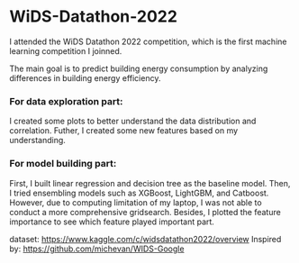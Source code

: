 # WiDS-Datathon-2022
I attended the WiDS Datathon 2022 competition, which is the first machine learning competition I joinned.

The main goal is to predict building energy consumption by analyzing differences in building energy efficiency. 

### For data exploration part:
I created some plots to better understand the data distribution and correlation. Futher, I created some new features based on my understanding.

### For model building part:
First, I built linear regression and decision tree as the baseline model.
Then, I tried ensembling models such as XGBoost, LightGBM, and Catboost. 
However, due to computing limitation of my laptop, I was not able to conduct a more comprehensive gridsearch. 
Besides, I plotted the feature importance to see which feature played important part.

dataset: https://www.kaggle.com/c/widsdatathon2022/overview
Inspired by: https://github.com/michevan/WIDS-Google
